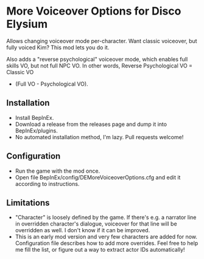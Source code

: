 # More Voiceover Options for Disco Elysium

Allows changing voiceover mode per-character. Want classic voiceover, but fully
voiced Kim? This mod lets you do it.

Also adds a "reverse psychological" voiceover mode, which enables full skills
VO, but not full NPC VO. In other words, Reverse Psychological VO = Classic VO
+ (Full VO - Psychological VO).

## Installation

* Install BepInEx.
* Download a release from the releases page and dump it into BepInEx/plugins.
* No automated installation method, I'm lazy. Pull requests welcome!

## Configuration

* Run the game with the mod once.
* Open file BepInEx/config/DEMoreVoiceoverOptions.cfg and edit it according to
  instructions.

## Limitations

* "Character" is loosely defined by the game. If there's e.g. a narrator line
  in overridden character's dialogue, voiceover for that line will be
  overridden as well. I don't know if it can be improved.
* This is an early mod version and very few characters are added for now.
  Configuration file describes how to add more overrides. Feel free to help me
  fill the list, or figure out a way to extract actor IDs automatically!
